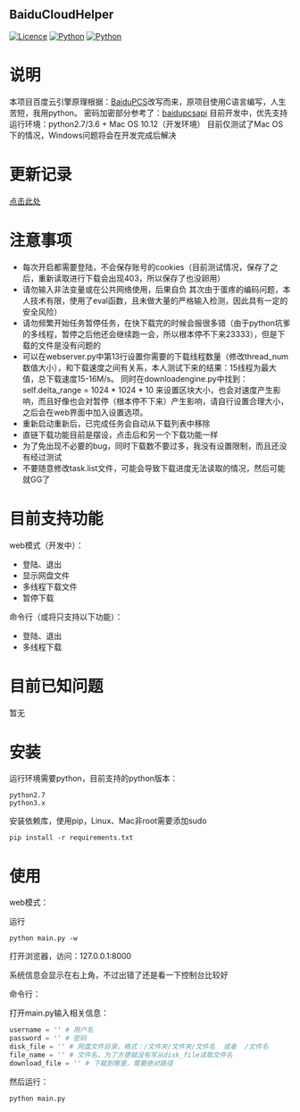 ## BaiduCloudHelper

[![Licence](https://img.shields.io/badge/licence-MIT-blue.svg)](https://github.com/yp05327/BaiduCloudHelper/LICENSE) [![Python](https://img.shields.io/badge/python-2.7%2C3.x-blue.svg)](https://travis-ci.org/yp05327/BaiduCloudHelper) [![Python](https://travis-ci.org/yp05327/BaiduCloudHelper.svg?branch=master)]()

# 说明
本项目百度云引擎原理根据：[BaiduPCS](https://github.com/GangZhuo/BaiduPCS)改写而来，原项目使用C语言编写，人生苦短，我用python。
密码加密部分参考了：[baidupcsapi](https://github.com/ly0/baidupcsapi)
目前开发中，优先支持运行环境：python2.7/3.6 + Mac OS 10.12（开发环境）
目前仅测试了Mac OS下的情况，Windows问题将会在开发完成后解决

# 更新记录
[点击此处](https://github.com/yp05327/BaiduCloudHelper/update.md)

# 注意事项
* 每次开启都需要登陆，不会保存账号的cookies（目前测试情况，保存了之后，重新读取进行下载会出现403，所以保存了也没卵用）
* 请勿输入非法变量或在公共网络使用，后果自负
其次由于蛋疼的编码问题，本人技术有限，使用了eval函数，且未做大量的严格输入检测，因此具有一定的安全风险）
* 请勿频繁开始任务暂停任务，在快下载完的时候会报很多错（由于python坑爹的多线程，暂停之后他还会继续跑一会，所以根本停不下来23333），但是下载的文件是没有问题的
* 可以在webserver.py中第13行设置你需要的下载线程数量（修改thread_num数值大小），和下载速度之间有关系，本人测试下来的结果：15线程为最大值，总下载速度15-16M/s。
同时在downloadengine.py中找到：self.delta_range = 1024 * 1024 * 10 来设置区块大小，也会对速度产生影响，而且好像也会对暂停（根本停不下来）产生影响，请自行设置合理大小，之后会在web界面中加入设置选项。
* 重新启动重新后，已完成任务会自动从下载列表中移除
* 直链下载功能目前是摆设，点击后和另一个下载功能一样
* 为了免出现不必要的bug，同时下载数不要过多，我没有设置限制，而且还没有经过测试
* 不要随意修改task.list文件，可能会导致下载进度无法读取的情况，然后可能就GG了

# 目前支持功能
web模式（开发中）：
* 登陆、退出
* 显示网盘文件
* 多线程下载文件
* 暂停下载

命令行（或将只支持以下功能）：
* 登陆、退出
* 多线程下载

# 目前已知问题
暂无

# 安装
运行环境需要python，目前支持的python版本：  
  
```
python2.7  
python3.x
``` 
  
安装依赖库，使用pip，Linux、Mac非root需要添加sudo  
  
```shell
pip install -r requirements.txt
``` 

# 使用

web模式：

运行

```shell
python main.py -w
```

打开浏览器，访问：127.0.0.1:8000

系统信息会显示在右上角，不过出错了还是看一下控制台比较好

命令行：

打开main.py输入相关信息：

```python
username = '' # 用户名
password = '' # 密码
disk_file = '' # 网盘文件目录，格式：/文件夹/文件夹/文件名  或者  /文件名
file_name = '' # 文件名，为了方便就没有写从disk_file读取文件名
download_file = '' # 下载到哪里，需要绝对路径
```

然后运行：

```shell
python main.py
```
